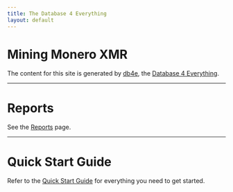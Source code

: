 ```yaml
---
title: The Database 4 Everything
layout: default
---
```

<script src="https://cdnjs.cloudflare.com/ajax/libs/PapaParse/5.3.0/papaparse.min.js"></script>
<script src="https://cdn.jsdelivr.net/npm/apexcharts"></script>
<script src="/js/sharesfound/by-miner-sharesfound-30days.js"></script>

# Mining Monero XMR

The content for this site is generated by [db4e](https://github.com/NadimGhaznavi/db4e), the [Database 4 Everything](https://db4e.osoyalce.com).

<div id="wrapper">
  <div id="areaChart">
  </div>
  <div id="barChart">
  </div>
 </div>

---

# Reports

See the [Reports](/pages/Reports.html) page.

---

# Quick Start Guide

Refer to the [Quick Start Guide](/pages/Quick-Start-Guide.html) for everything you need to get started.








